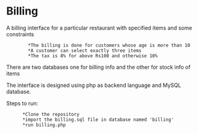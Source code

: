 # Billing
A billing interface for a particular restaurant with specified items and some constraints

            *The billing is done for customers whose age is more than 10
            *A customer can select exactly three items
            *The tax is 8% for above Rs100 and otherwise 10%

There are two databases one for billing info and the other for stock info of items

The interface is designed using php as backend language and MySQL database.


Steps to run:

          *Clone the repository
          *import the billing.sql file in database named 'billing'
          *run billing.php

